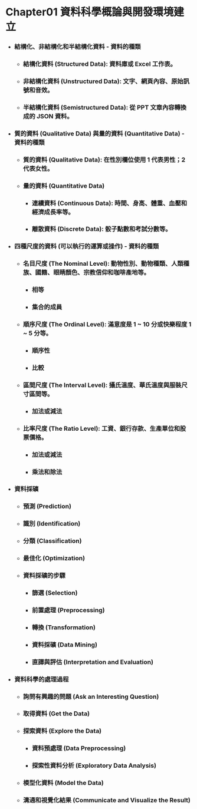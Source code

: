 Chapter01 資料科學概論與開發環境建立
=====
* ### 結構化、非結構化和半結構化資料 - 資料的種類
    * ### 結構化資料 (Structured Data): 資料庫或 Excel 工作表。
    * ### 非結構化資料 (Unstructured Data): 文字、網頁內容、原始訊號和音效。
    * ### 半結構化資料 (Semistructured Data): 從 PPT 文章內容轉換成的 JSON 資料。
* ### 質的資料 (Qualitative Data) 與量的資料 (Quantitative Data) - 資料的種類
    * ### 質的資料 (Qualitative Data): 在性別欄位使用 1 代表男性；2 代表女性。
    * ### 量的資料 (Quantitative Data)
        * ### 連續資料 (Continuous Data): 時間、身高、體重、血壓和經濟成長率等。
        * ### 離散資料 (Discrete Data): 骰子點數和考試分數等。
* ### 四種尺度的資料 (可以執行的運算或操作) - 資料的種類
    * ### 名目尺度 (The Nominal Level): 動物性別、動物種類、人類種族、國籍、眼睛顏色、宗教信仰和咖啡產地等。
        * ### 相等
        * ### 集合的成員
    * ### 順序尺度 (The Ordinal Level): 滿意度是 1 ~ 10 分或快樂程度 1 ~ 5 分等。
        * ### 順序性
        * ### 比較
    * ### 區間尺度 (The Interval Level): 攝氏溫度、華氏溫度與服裝尺寸區間等。
        * ### 加法或減法
    * ### 比率尺度 (The Ratio Level): 工資、銀行存款、生產單位和股票價格。
        * ### 加法或減法
        * ### 乘法和除法
* ### 資料採礦
    * ### 預測 (Prediction)
    * ### 識別 (Identification)
    * ### 分類 (Classification)
    * ### 最佳化 (Optimization)
    * ### 資料採礦的步驟
        * ### 篩選 (Selection)
        * ### 前置處理 (Preprocessing)
        * ### 轉換 (Transformation)
        * ### 資料採礦 (Data Mining)
        * ### 直譯與評估 (Interpretation and Evaluation)
* ### 資料科學的處理過程
    * ### 詢問有興趣的問題 (Ask an Interesting Question)
    * ### 取得資料 (Get the Data)
    * ### 探索資料 (Explore the Data)
        * ### 資料預處理 (Data Preprocessing)
        * ### 探索性資料分析 (Exploratory Data Analysis)
    * ### 模型化資料 (Model the Data)
    * ### 溝通和視覺化結果 (Communicate and Visualize the Result)
<br />
